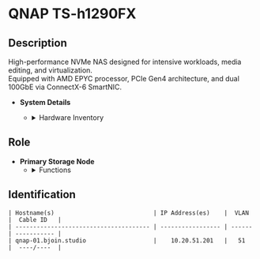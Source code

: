 # QNAP TS-h1290FX

## Description
High-performance NVMe NAS designed for intensive workloads, media editing, and virtualization.  
Equipped with AMD EPYC processor, PCIe Gen4 architecture, and dual 100GbE via ConnectX-6 SmartNIC.

- **System Details**
    - <details>
        <summary>Hardware Inventory</summary>

        <details>
        <summary>CPU</summary>

            - AMD EPYC™ 7232P / 7302P  
            - Up to 16 cores, 32 threads  
            - 64-bit x86 architecture with AES-NI

        </details>

        <details>
        <summary>Memory</summary>

            - 64GB DDR4 ECC RDIMM (8×8GB)  
            - Max supported: 1TB (8×128GB)

        </details>

        <details>
        <summary>Storage</summary>

            - 12× 2.5" U.2 NVMe PCIe Gen4 x4 / SATA SSD bays  
            - Hot-swappable  
            - SSD cache acceleration supported  
            - Dual boot OS protection (5GB flash)

        </details>

        <details>
        <summary>Network Interfaces</summary>

            - 2× 100GbE via [ConnectX-6 SmartNIC](https://www.nvidia.com/en-us/networking/ethernet-adapters/connectx-6-dx/)  
            - 2× 25GbE SFP28  
            - 2× 2.5GbE RJ45  
            - Jumbo frame support

        </details>

        <details>
        <summary>PCIe Expansion</summary>

            - 4× PCIe Gen4 slots (3× x16, 1× x8)  
            - GPU pass-through and SR-IOV supported

        </details>

        <details>
        <summary>Power & Cooling</summary>

            - 750W PSU  
            - 2× 92mm fans  
            - Typical consumption: ~134W

        </details>

        <details>
        <summary>Form Factor</summary>

            - Tower chassis  
            - Dimensions: 150 × 368 × 362 mm  
            - Weight: 10.4 kg

        </details>

        <details>
        <summary>Operating System</summary>

            - QTS Hero (ZFS-based)  
            - [Manual](https://docs.qnap.com/operating-system/quts-hero/5.0.x/en-us/)

        </details>

    </details>

## Role
- **Primary Storage Node**
    - <details>
        <summary>Functions</summary>

        - High-speed NVMe storage for VMs and media workflows  
        - ZFS snapshots, deduplication, and compression  
        - iSCSI, NFS, SMB, and S3-compatible object storage  
        - Backup target for infrastructure servers

        </details>
    </details>

## Identification
```
| Hostname(s)                            | IP Address(es)    |  VLAN  |  Cable ID   |
| -------------------------------------- | ----------------- | ------ | ----------- |
| qnap-01.bjoin.studio                   |    10.20.51.201   |   51   |  ----/----  |
```
